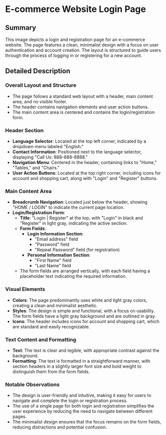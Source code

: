 # E-commerce Website Login Page

## Summary
This image depicts a login and registration page for an e-commerce website. The page features a clean, minimalist design with a focus on user authentication and account creation. The layout is structured to guide users through the process of logging in or registering for a new account.

## Detailed Description

### Overall Layout and Structure
- The page follows a standard web layout with a header, main content area, and no visible footer.
- The header contains navigation elements and user action buttons.
- The main content area is centered and contains the login/registration form.

### Header Section
- **Language Selector**: Located at the top left corner, indicated by a dropdown menu labeled "English."
- **Contact Information**: Positioned next to the language selector, displaying "Call Us: 888-888-8888."
- **Navigation Menu**: Centered in the header, containing links to "Home," "Tables," and "Chairs."
- **User Action Buttons**: Located at the top right corner, including icons for account and shopping cart, along with "Login" and "Register" buttons.

### Main Content Area
- **Breadcrumb Navigation**: Located just below the header, showing "HOME / LOGIN" to indicate the current page location.
- **Login/Registration Form**:
  - **Title**: "Login | Register" at the top, with "Login" in black and "Register" in light gray, indicating the active section.
  - **Form Fields**:
    - **Login Information Section**:
      - "Email address" field
      - "Password" field
      - "Repeat Password" field (for registration)
    - **Personal Information Section**:
      - "First Name" field
      - "Last Name" field
  - The form fields are arranged vertically, with each field having a placeholder text indicating the required information.

### Visual Elements
- **Colors**: The page predominantly uses white and light gray colors, creating a clean and minimalist aesthetic.
- **Styles**: The design is simple and functional, with a focus on usability. The form fields have a light gray background and are outlined in gray.
- **Icons**: The header includes icons for account and shopping cart, which are standard and easily recognizable.

### Text Content and Formatting
- **Text**: The text is clear and legible, with appropriate contrast against the background.
- **Formatting**: The text is formatted in a straightforward manner, with section headers in a slightly larger font size and bold weight to distinguish them from the form fields.

### Notable Observations
- The design is user-friendly and intuitive, making it easy for users to navigate and complete the login or registration process.
- The use of a single page for both login and registration simplifies the user experience by reducing the need to navigate between different pages.
- The minimalist design ensures that the focus remains on the form fields, reducing distractions and potential confusion.